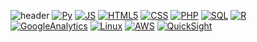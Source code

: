 
<!--
**lhy-tech/lhy-tech** is a ✨ _special_ ✨ repository because its `README.md` (this file) appears on your GitHub profile.

Here are some ideas to get you started:

- 🔭 I’m currently working on ...
- 🌱 I’m currently learning ...
- 👯 I’m looking to collaborate on ...
- 🤔 I’m looking for help with ...
- 💬 Ask me about ...
- 📫 How to reach me: ...
- 😄 Pronouns: ...
- ⚡ Fun fact: ...
-->

![header](https://capsule-render.vercel.app/api?type=Waving&color=auto&height=200&section=header&text=Hy's%20Data%20Space🎨&fontSize=50&fontColor=d6ace6)
[![Py](https://img.shields.io/badge/Python-F7DF1E?style=flat-square&logo=Python&logoColor=black)](github.com/lhy-tech)
[![JS](https://img.shields.io/badge/JavaScript-FFA07A?style=flat-square&logo=JavaScript&logoColor=black)](github.com/lhy-tech)
[![HTML5](https://img.shields.io/badge/HTML5-FFF5EE?style=flat-square&logo=HTML5&logoColor=black)](github.com/lhy-tech)
[![CSS](https://img.shields.io/badge/CSS-FFFAFA?style=flat-square&logo=CSS&logoColor=black)](github.com/lhy-tech)
[![PHP](https://img.shields.io/badge/PHP-FFF8DC?style=flat-square&logo=PHP&logoColor=black)](github.com/lhy-tech)
[![SQL](https://img.shields.io/badge/SQL-FFE4B5?style=flat-square&logo=MySQL&logoColor=black)](github.com/lhy-tech)
[![R](https://img.shields.io/badge/R-EEE8AA?style=flat-square&logo=R&logoColor=black)](github.com/lhy-tech)
[![GoogleAnalytics](https://img.shields.io/badge/GoogleAnalytics-F0F8FF?style=flat-square&logo=GoogleAnalytics&logoColor=black)](github.com/lhy-tech)
[![Linux](https://img.shields.io/badge/Linux-AFEEEE?style=flat-square&logo=Linux&logoColor=black)](github.com/lhy-tech)
[![AWS](https://img.shields.io/badge/AWS-B0E0E6?style=flat-square&logo=AWS&logoColor=black)](github.com/lhy-tech)
[![QuickSight](https://img.shields.io/badge/QuickSight-FFEBCD?style=flat-square&logo=QuickSight&logoColor=black)](github.com/lhy-tech)






 
